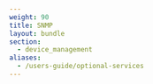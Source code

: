```yaml
---
weight: 90
title: SNMP
layout: bundle
section: 
  - device_management
aliases:
  - /users-guide/optional-services
---
```


